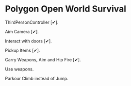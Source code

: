 # Polygon Open World Survival

ThirdPersonController [✔].

Aim Camera [✔].

Interact with doors [✔].

Pickup Items [✔].

Carry Weapons, Aim and Hip Fire [✔].

Use weapons.

Parkour Climb instead of Jump.
